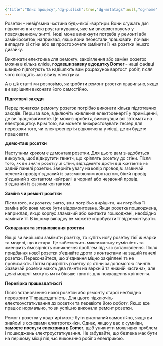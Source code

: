 ```yaml
---
{"title":"Опис процесу","dg-publish":true,"dg-metatags":null,"dg-home":null,"permalink":"/vstanovlennya-rozetki/opis-proczesu/","dgPassFrontmatter":true,"noteIcon":""}
---
```



Розетки – невід'ємна частина будь-якої квартири. Вони служать для підключення електроустаткування, яке ми використовуємо у повсякденному житті. Іноді може виникнути потреба у ремонті або заміні розеток, наприклад, якщо вони перестали працювати, почали випадати зі стіни або ви просто хочете замінити їх на розетки іншого дизайну.

Викликати електрика для ремонту, закріплення або заміни розеток можна в кілька кліків, **подавши заявку в додатку Domer** – наші фахівці швидко підготують та надішлють вам розрахунок вартості робіт, після чого погодять час візиту електрика.

А в цій статті ми розповімо, як зробити ремонт розетки правильно, якщо ви вирішили виконати його самостійно.

**Підготовчі заходи**

Перед початком ремонту розеток потрібно виконати кілька підготовчих заходів. Перш за все, відключіть живлення електроенергії у приміщенні, де ви працюватимете. Це можна зробити, вимкнувши всі автомати на електрощитку. Крім того, ви можете використовувати тестер для перевірки того, чи електроенергія відключена у місці, де ви будете працювати.

**Демонтаж розетки**

Наступним кроком є демонтаж розетки. Для цього вам знадобиться викрутка, щоб відкрутити гвинти, що кріплять розетку до стіни. Після того, як ви зняли розетку зі стіни, від'єднайте дроти від контактів на задній панелі розетки. Зверніть увагу на колір проводів: зазвичай зелений провід з'єднаний із заземлюючим контактом, білий провід з'єднаний з контактом нейтралі, а чорний або червоний провід з'єднаний із фазним контактом.

**Заміна чи ремонт розетки**

Після того, як розетку знято, вам потрібно вирішити, чи потрібна її заміна або вона може бути відремонтована. Якщо розетка пошкоджена, наприклад, якщо корпус зламаний або контакти пошкоджені, необхідно замінити її. В іншому випадку ви можете спробувати її відремонтувати.

**Складання та встановлення розетки**

Якщо ви вирішили замінити розетку, то купіть нову розетку тієї ж марки та моделі, що й стара. Це забезпечить максимальну сумісність та зменшить ймовірність виникнення проблем під час встановлення. Після придбання нової розетки з'єднайте дроти з контактами на задній панелі розетки. Переконайтеся, що з'єднання міцно закріплені та не провисають. Потім прикріпіть розетку до стіни за допомогою гвинтів. Зазвичай розетки мають два гвинти на верхній та нижній частинах, але деякі моделі можуть мати більше гвинтів для покращення кріплення.

**Перевірка працездатності**

Після встановлення нової розетки або ремонту старої необхідно перевірити її працездатність. Для цього підключіть електроустаткування до розетки та перевірте його роботу. Якщо все працює нормально, то ви успішно виконали ремонт розетки.

Ремонт розеток у квартирі може бути виконаний самостійно, якщо ви знайомі з основами електротехніки. Однак, якщо у вас є сумніви, **замовте послуги електрика в Domer**, щоб уникнути можливих проблем і пошкоджень електроустаткування. Не забувайте, що безпека має бути на першому місці під час виконання робіт з електрикою.